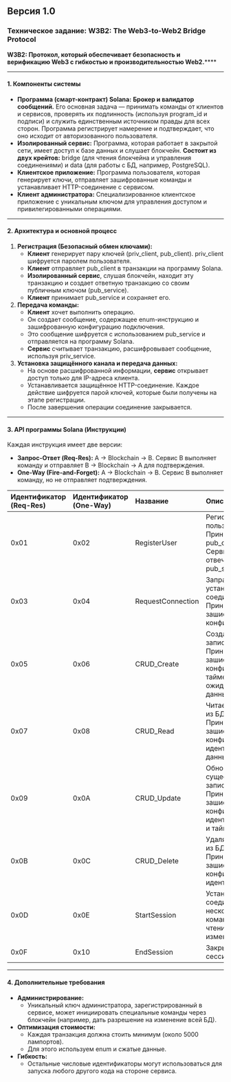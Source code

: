 Версия 1.0  
---

### **Техническое задание: W3B2: The Web3-to-Web2 Bridge Protocol**

**W3B2: Протокол, который обеспечивает безопасность и верификацию Web3 с гибкостью и производительностью Web2.******

---

#### **1\. Компоненты системы**

* **Программа (смарт-контракт) Solana:** **Брокер и валидатор сообщений.** Его основная задача — принимать команды от клиентов и сервисов, проверять их подлинность (используя program\_id и подписи) и служить единственным источником правды для всех сторон. Программа регистрирует намерение и подтверждает, что оно исходит от авторизованного пользователя.  
* **Изолированный сервис:** Программа, которая работает в закрытой сети, имеет доступ к базе данных и слушает блокчейн. **Состоит из двух крейтов:** bridge (для чтения блокчейна и управления соединениями) и data (для работы с БД, например, PostgreSQL).  
* **Клиентское приложение:** Программа пользователя, которая генерирует ключи, отправляет зашифрованные команды и устанавливает HTTP-соединение с сервисом.  
* **Клиент администратора:** Специализированное клиентское приложение с уникальным ключом для управления доступом и привилегированными операциями.

---

#### **2\. Архитектура и основной процесс**

1. **Регистрация (Безопасный обмен ключами):**  
   * **Клиент** генерирует пару ключей (priv\_client, pub\_client). priv\_client шифруется паролем пользователя.  
   * **Клиент** отправляет pub\_client в транзакции на программу Solana.  
   * **Изолированный сервис**, слушая блокчейн, находит эту транзакцию и создает ответную транзакцию со своим публичным ключом (pub\_service).  
   * **Клиент** принимает pub\_service и сохраняет его.  
2. **Передача команды:**  
   * **Клиент** хочет выполнить операцию.  
   * Он создает сообщение, содержащее enum\-инструкцию и зашифрованную конфигурацию подключения.  
   * Это сообщение шифруется с использованием pub\_service и отправляется на программу Solana.  
   * **Сервис** считывает транзакцию, расшифровывает сообщение, используя priv\_service.  
3. **Установка защищённого канала и передача данных:**  
   * На основе расшифрованной информации, **сервис** открывает доступ только для IP-адреса клиента.  
   * Устанавливается защищённое HTTP-соединение. Каждое действие шифруется парой ключей, которые были получены на этапе регистрации.  
   * После завершения операции соединение закрывается.

---

#### **3\. API программы Solana (Инструкции)**

Каждая инструкция имеет две версии:

* **Запрос-Ответ (Req-Res):** A \-\> Blockchain \-\> B. Сервис B выполняет команду и отправляет B \-\> Blockchain \-\> A для подтверждения.  
* **One-Way (Fire-and-Forget):** A \-\> Blockchain \-\> B. Сервис B выполняет команду, но не отправляет подтверждения.

| Идентификатор (Req-Res) | Идентификатор (One-Way) | Название          | Описание                                                                               |
| :---------------------- | :---------------------- | :---------------- | :------------------------------------------------------------------------------------- |
| 0x01                    | 0x02                    | RegisterUser      | Регистрирует пользователя. Принимает pub\_client. Сервис отвечает своим pub\_service.  |
| 0x03                    | 0x04                    | RequestConnection | Запрашивает установку соединения. Принимает зашифрованный конфиг.                      |
| 0x05                    | 0x06                    | CRUD\_Create      | Создаёт новую запись в БД. Принимает зашифрованный конфиг и таймер ожидания данных.    |
| 0x07                    | 0x08                    | CRUD\_Read        | Читает данные из БД. Принимает зашифрованный конфиг и идентификатор данных.            |
| 0x09                    | 0x0A                    | CRUD\_Update      | Обновляет существующую запись. Принимает зашифрованный конфиг, идентификатор и таймер. |
| 0x0B                    | 0x0C                    | CRUD\_Delete      | Удаляет данные из БД. Принимает зашифрованный конфиг и идентификатор.                  |
| 0x0D                    | 0x0E                    | StartSession      | Устанавливает соединение для нескольких команд (для чтения и изменения).               |
| 0x0F                    | 0x10                    | EndSession        | Закрывает сессию.                                                                      |

---

#### **4\. Дополнительные требования**

* **Администрирование:**  
  * Уникальный ключ администратора, зарегистрированный в сервисе, может инициировать специальные команды через блокчейн (например, дать разрешение на изменение всей БД).  
* **Оптимизация стоимости:**  
  * Каждая транзакция должна стоить минимум (около 5000 лампортов).  
  * Для этого используем enum и сжатые данные.  
* **Гибкость:**  
  * Остальные числовые идентификаторы могут использоваться для запуска любого другого кода на стороне сервиса.

